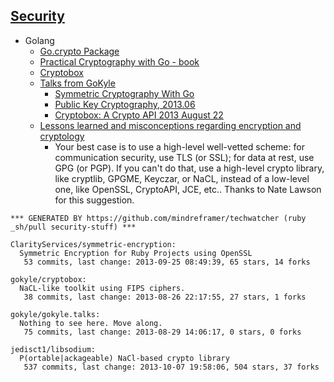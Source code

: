## [Security](http://security.stackexchange.com/)

  - Golang
    - [Go.crypto Package](http://godoc.org/code.google.com/p/go.crypto)
    - [Practical Cryptography with Go - book](http://book.gokyle.org/)
    - [Cryptobox](http://cryptobox.tyrfingr.is/)
    - [Talks from GoKyle](http://talks.gokyle.org/denver.gophers/2013/)
      - [Symmetric Cryptography With Go](http://denvergophers.com/2013-03/symmetric.slide)
      - [Public Key Cryptography, 2013.06](http://talks.gokyle.org/denver.gophers/2013/pkc.slide)
      - [Cryptobox: A Crypto API 2013 August 22](http://talks.gokyle.org/denver.gophers/2013/cryptobox.article)
    - [Lessons learned and misconceptions regarding encryption and cryptology](http://security.stackexchange.com/questions/2202/lessons-learned-and-misconceptions-regarding-encryption-and-cryptology)
      - Your best case is to use a high-level well-vetted scheme: for communication security, use TLS (or SSL); for data at rest, use GPG (or PGP). If you can't do that, use a high-level crypto library, like cryptlib, GPGME, Keyczar, or NaCL, instead of a low-level one, like OpenSSL, CryptoAPI, JCE, etc.. Thanks to Nate Lawson for this suggestion.

<!-- PROJECTS_LIST_START -->
    *** GENERATED BY https://github.com/mindreframer/techwatcher (ruby _sh/pull security-stuff) *** 

    ClarityServices/symmetric-encryption:
      Symmetric Encryption for Ruby Projects using OpenSSL
       53 commits, last change: 2013-09-25 08:49:39, 65 stars, 14 forks

    gokyle/cryptobox:
      NaCL-like toolkit using FIPS ciphers.
       38 commits, last change: 2013-08-26 22:17:55, 27 stars, 1 forks

    gokyle/gokyle.talks:
      Nothing to see here. Move along.
       75 commits, last change: 2013-08-29 14:06:17, 0 stars, 0 forks

    jedisct1/libsodium:
      P(ortable|ackageable) NaCl-based crypto library
       537 commits, last change: 2013-10-07 19:58:06, 504 stars, 37 forks
<!-- PROJECTS_LIST_END -->
